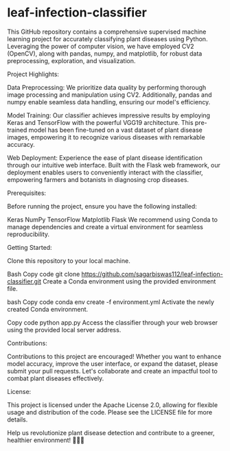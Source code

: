 # leaf-infection-classifier
This GitHub repository contains a comprehensive supervised machine learning project for accurately classifying plant diseases using Python. Leveraging the power of computer vision, we have employed CV2 (OpenCV), along with pandas, numpy, and matplotlib, for robust data preprocessing, exploration, and visualization.

Project Highlights:

Data Preprocessing: We prioritize data quality by performing thorough image processing and manipulation using CV2. Additionally, pandas and numpy enable seamless data handling, ensuring our model's efficiency.

Model Training: Our classifier achieves impressive results by employing Keras and TensorFlow with the powerful VGG19 architecture. This pre-trained model has been fine-tuned on a vast dataset of plant disease images, empowering it to recognize various diseases with remarkable accuracy.

Web Deployment: Experience the ease of plant disease identification through our intuitive web interface. Built with the Flask web framework, our deployment enables users to conveniently interact with the classifier, empowering farmers and botanists in diagnosing crop diseases.

Prerequisites:

Before running the project, ensure you have the following installed:

Keras
NumPy
TensorFlow
Matplotlib
Flask
We recommend using Conda to manage dependencies and create a virtual environment for seamless reproducibility.

Getting Started:

Clone this repository to your local machine.

Bash
Copy code
git clone https://github.com/sagarbiswas112/leaf-infection-classifier.git
Create a Conda environment using the provided environment file.

bash
Copy code
conda env create -f environment.yml
Activate the newly created Conda environment.

Copy code
python app.py
Access the classifier through your web browser using the provided local server address.

Contributions:

Contributions to this project are encouraged! Whether you want to enhance model accuracy, improve the user interface, or expand the dataset, please submit your pull requests. Let's collaborate and create an impactful tool to combat plant diseases effectively.

License:

This project is licensed under the Apache License 2.0, allowing for flexible usage and distribution of the code. Please see the LICENSE file for more details.

Help us revolutionize plant disease detection and contribute to a greener, healthier environment! 🌿🍃🌱
